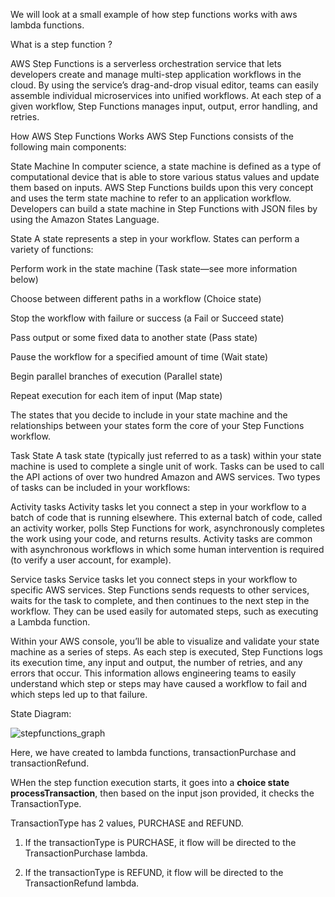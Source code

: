 We will look at a small example of how step functions works with aws lambda functions.

What is a step function ? 

AWS Step Functions is a serverless orchestration service that lets developers create and manage multi-step application workflows in the cloud. By using the service’s drag-and-drop visual editor, teams can easily assemble individual microservices into unified workflows. At each step of a given workflow, Step Functions manages input, output, error handling, and retries.

How AWS Step Functions Works
AWS Step Functions consists of the following main components:

State Machine
In computer science, a state machine is defined as a type of computational device that is able to store various status values and update them based on inputs. AWS Step Functions builds upon this very concept and uses the term state machine to refer to an application workflow. Developers can build a state machine in Step Functions with JSON files by using the Amazon States Language.

State
A state represents a step in your workflow. States can perform a variety of functions:

Perform work in the state machine (Task state—see more information below)

Choose between different paths in a workflow (Choice state)

Stop the workflow with failure or success (a Fail or Succeed state)

Pass output or some fixed data to another state (Pass state)

Pause the workflow for a specified amount of time (Wait state)

Begin parallel branches of execution (Parallel state)

Repeat execution for each item of input (Map state)

The states that you decide to include in your state machine and the relationships between your states form the core of your Step Functions workflow.

Task State
A task state (typically just referred to as a task) within your state machine is used to complete a single unit of work. Tasks can be used to call the API actions of over two hundred Amazon and AWS services. Two types of tasks can be included in your workflows:

Activity tasks
Activity tasks let you connect a step in your workflow to a batch of code that is running elsewhere. This external batch of code, called an activity worker, polls Step Functions for work, asynchronously completes the work using your code, and returns results. Activity tasks are common with asynchronous workflows in which some human intervention is required (to verify a user account, for example).

Service tasks
Service tasks let you connect steps in your workflow to specific AWS services. Step Functions sends requests to other services, waits for the task to complete, and then continues to the next step in the workflow. They can be used easily for automated steps, such as executing a Lambda function.

Within your AWS console, you’ll be able to visualize and validate your state machine as a series of steps. As each step is executed, Step Functions logs its execution time, any input and output, the number of retries, and any errors that occur. This information allows engineering teams to easily understand which step or steps may have caused a workflow to fail and which steps led up to that failure.

State Diagram: 

![stepfunctions_graph](https://github.com/AmayKhatri/aws-projects/assets/162054469/a6fa0408-d5f4-48b3-85d9-a9e278faee79)

Here, we have created to lambda functions, transactionPurchase and transactionRefund. 

WHen the step function execution starts, it goes into a **choice state processTransaction**, then based on the input json provided, it checks the TransactionType. 

TransactionType has 2 values, PURCHASE and REFUND. 

1) If the transactionType is PURCHASE, it flow will be directed to the TransactionPurchase lambda.

   
2) If the transactionType is REFUND, it flow will be directed to the TransactionRefund lambda.
